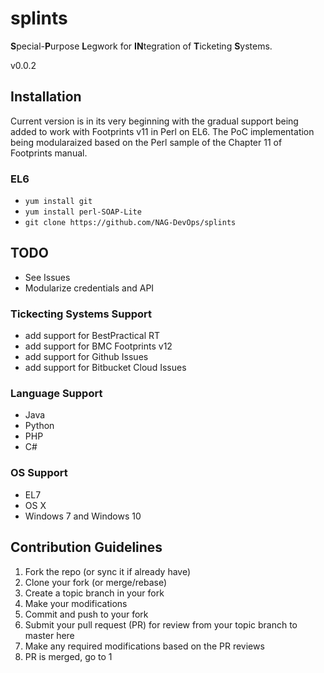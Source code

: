 # splints
**S**pecial-**P**urpose **L**egwork for **IN**tegration of **T**icketing **S**ystems.

v0.0.2

## Installation ##

Current version is in its very beginning with the gradual
support being added to work with Footprints v11 in Perl on EL6.
The PoC implementation being modularaized based on the
Perl sample of the Chapter 11 of Footprints manual.

### EL6 ###

- `yum install git`
- `yum install perl-SOAP-Lite`
- `git clone https://github.com/NAG-DevOps/splints`

## TODO ##

- See Issues
- Modularize credentials and API

### Tickecting Systems Support ###

- add support for BestPractical RT
- add support for BMC Footprints v12
- add support for Github Issues
- add support for Bitbucket Cloud Issues

### Language Support ###

- Java
- Python
- PHP
- C#

### OS Support ###

- EL7
- OS X
- Windows 7 and Windows 10

## Contribution Guidelines ##

1. Fork the repo (or sync it if already have)
2. Clone your fork (or merge/rebase)
3. Create a topic branch in your fork
4. Make your modifications
5. Commit and push to your fork
6. Submit your pull request (PR) for review from your topic branch to master here
7. Make any required modifications based on the PR reviews
8. PR is merged, go to 1
